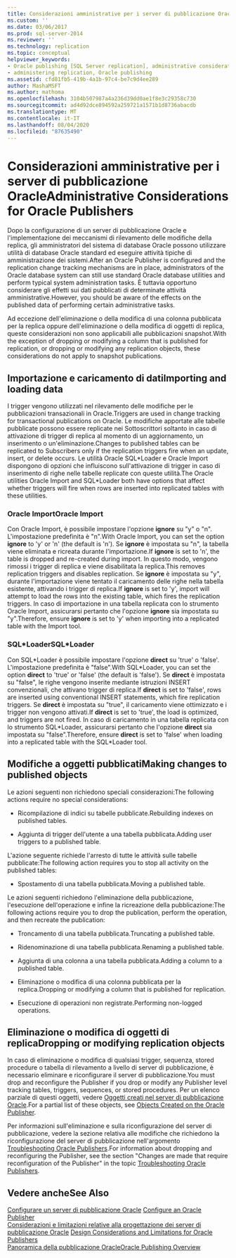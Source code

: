 ```yaml
---
title: Considerazioni amministrative per i server di pubblicazione Oracle | Microsoft Docs
ms.custom: ''
ms.date: 03/06/2017
ms.prod: sql-server-2014
ms.reviewer: ''
ms.technology: replication
ms.topic: conceptual
helpviewer_keywords:
- Oracle publishing [SQL Server replication], administrative considerations
- administering replication, Oracle publishing
ms.assetid: cfd81fb5-419b-4a1b-97c4-be7c9d4ee289
author: MashaMSFT
ms.author: mathoma
ms.openlocfilehash: 3104b507987a4a236d39dd0ae1f8e3c29358c730
ms.sourcegitcommit: ad4d92dce894592a259721a1571b1d8736abacdb
ms.translationtype: MT
ms.contentlocale: it-IT
ms.lasthandoff: 08/04/2020
ms.locfileid: "87635490"
---
```

# <a name="administrative-considerations-for-oracle-publishers"></a><span data-ttu-id="1eda6-102">Considerazioni amministrative per i server di pubblicazione Oracle</span><span class="sxs-lookup"><span data-stu-id="1eda6-102">Administrative Considerations for Oracle Publishers</span></span>
  <span data-ttu-id="1eda6-103">Dopo la configurazione di un server di pubblicazione Oracle e l'implementazione dei meccanismi di rilevamento delle modifiche della replica, gli amministratori del sistema di database Oracle possono utilizzare utilità di database Oracle standard ed eseguire attività tipiche di amministrazione dei sistemi.</span><span class="sxs-lookup"><span data-stu-id="1eda6-103">After an Oracle Publisher is configured and the replication change tracking mechanisms are in place, administrators of the Oracle database system can still use standard Oracle database utilities and perform typical system administration tasks.</span></span> <span data-ttu-id="1eda6-104">È tuttavia opportuno considerare gli effetti sui dati pubblicati di determinate attività amministrative.</span><span class="sxs-lookup"><span data-stu-id="1eda6-104">However, you should be aware of the effects on the published data of performing certain administrative tasks.</span></span>  
  
 <span data-ttu-id="1eda6-105">Ad eccezione dell'eliminazione o della modifica di una colonna pubblicata per la replica oppure dell'eliminazione o della modifica di oggetti di replica, queste considerazioni non sono applicabili alle pubblicazioni snapshot.</span><span class="sxs-lookup"><span data-stu-id="1eda6-105">With the exception of dropping or modifying a column that is published for replication, or dropping or modifying any replication objects, these considerations do not apply to snapshot publications.</span></span>  
  
## <a name="importing-and-loading-data"></a><span data-ttu-id="1eda6-106">Importazione e caricamento di dati</span><span class="sxs-lookup"><span data-stu-id="1eda6-106">Importing and loading data</span></span>  
 <span data-ttu-id="1eda6-107">I trigger vengono utilizzati nel rilevamento delle modifiche per le pubblicazioni transazionali in Oracle.</span><span class="sxs-lookup"><span data-stu-id="1eda6-107">Triggers are used in change tracking for transactional publications on Oracle.</span></span> <span data-ttu-id="1eda6-108">Le modifiche apportate alle tabelle pubblicate possono essere replicate nei Sottoscrittori soltanto in caso di attivazione di trigger di replica al momento di un aggiornamento, un inserimento o un'eliminazione.</span><span class="sxs-lookup"><span data-stu-id="1eda6-108">Changes to published tables can be replicated to Subscribers only if the replication triggers fire when an update, insert, or delete occurs.</span></span> <span data-ttu-id="1eda6-109">Le utilità Oracle SQL\*Loader e Oracle Import dispongono di opzioni che influiscono sull'attivazione di trigger in caso di inserimento di righe nelle tabelle replicate con queste utilità.</span><span class="sxs-lookup"><span data-stu-id="1eda6-109">The Oracle utilities Oracle Import and SQL\*Loader both have options that affect whether triggers will fire when rows are inserted into replicated tables with these utilities.</span></span>  
  
### <a name="oracle-import"></a><span data-ttu-id="1eda6-110">Oracle Import</span><span class="sxs-lookup"><span data-stu-id="1eda6-110">Oracle Import</span></span>  
 <span data-ttu-id="1eda6-111">Con Oracle Import, è possibile impostare l'opzione **ignore** su "y" o "n". L'impostazione predefinita è "n".</span><span class="sxs-lookup"><span data-stu-id="1eda6-111">With Oracle Import, you can set the option **ignore** to 'y' or 'n' (the default is 'n').</span></span> <span data-ttu-id="1eda6-112">Se **ignore** è impostata su "n", la tabella viene eliminata e ricreata durante l'importazione.</span><span class="sxs-lookup"><span data-stu-id="1eda6-112">If **ignore** is set to 'n', the table is dropped and re-created during import.</span></span> <span data-ttu-id="1eda6-113">In questo modo, vengono rimossi i trigger di replica e viene disabilitata la replica.</span><span class="sxs-lookup"><span data-stu-id="1eda6-113">This removes replication triggers and disables replication.</span></span> <span data-ttu-id="1eda6-114">Se **ignore** è impostata su "y", durante l'importazione viene tentato il caricamento delle righe nella tabella esistente, attivando i trigger di replica.</span><span class="sxs-lookup"><span data-stu-id="1eda6-114">If **ignore** is set to 'y', import will attempt to load the rows into the existing table, which fires the replication triggers.</span></span> <span data-ttu-id="1eda6-115">In caso di importazione in una tabella replicata con lo strumento Oracle Import, assicurarsi pertanto che l'opzione **ignore** sia impostata su "y".</span><span class="sxs-lookup"><span data-stu-id="1eda6-115">Therefore, ensure **ignore** is set to 'y' when importing into a replicated table with the Import tool.</span></span>  
  
### <a name="sqlloader"></a><span data-ttu-id="1eda6-116">SQL\*Loader</span><span class="sxs-lookup"><span data-stu-id="1eda6-116">SQL\*Loader</span></span>  
 <span data-ttu-id="1eda6-117">Con SQL\*Loader è possibile impostare l'opzione **direct** su 'true' o 'false'. L'impostazione predefinita è "false".</span><span class="sxs-lookup"><span data-stu-id="1eda6-117">With SQL\*Loader, you can set the option **direct** to 'true' or 'false' (the default is 'false').</span></span> <span data-ttu-id="1eda6-118">Se **direct** è impostata su "false", le righe vengono inserite mediante istruzioni INSERT convenzionali, che attivano trigger di replica.</span><span class="sxs-lookup"><span data-stu-id="1eda6-118">If **direct** is set to 'false', rows are inserted using conventional INSERT statements, which fire replication triggers.</span></span> <span data-ttu-id="1eda6-119">Se **direct** è impostata su "true", il caricamento viene ottimizzato e i trigger non vengono attivati.</span><span class="sxs-lookup"><span data-stu-id="1eda6-119">If **direct** is set to 'true', the load is optimized, and triggers are not fired.</span></span> <span data-ttu-id="1eda6-120">In caso di caricamento in una tabella replicata con lo strumento SQL\*Loader, assicurarsi pertanto che l'opzione **direct** sia impostata su "false".</span><span class="sxs-lookup"><span data-stu-id="1eda6-120">Therefore, ensure **direct** is set to 'false' when loading into a replicated table with the SQL\*Loader tool.</span></span>  
  
## <a name="making-changes-to-published-objects"></a><span data-ttu-id="1eda6-121">Modifiche a oggetti pubblicati</span><span class="sxs-lookup"><span data-stu-id="1eda6-121">Making changes to published objects</span></span>  
 <span data-ttu-id="1eda6-122">Le azioni seguenti non richiedono speciali considerazioni:</span><span class="sxs-lookup"><span data-stu-id="1eda6-122">The following actions require no special considerations:</span></span>  
  
-   <span data-ttu-id="1eda6-123">Ricompilazione di indici su tabelle pubblicate.</span><span class="sxs-lookup"><span data-stu-id="1eda6-123">Rebuilding indexes on published tables.</span></span>  
  
-   <span data-ttu-id="1eda6-124">Aggiunta di trigger dell'utente a una tabella pubblicata.</span><span class="sxs-lookup"><span data-stu-id="1eda6-124">Adding user triggers to a published table.</span></span>  
  
 <span data-ttu-id="1eda6-125">L'azione seguente richiede l'arresto di tutte le attività sulle tabelle pubblicate:</span><span class="sxs-lookup"><span data-stu-id="1eda6-125">The following action requires you to stop all activity on the published tables:</span></span>  
  
-   <span data-ttu-id="1eda6-126">Spostamento di una tabella pubblicata.</span><span class="sxs-lookup"><span data-stu-id="1eda6-126">Moving a published table.</span></span>  
  
 <span data-ttu-id="1eda6-127">Le azioni seguenti richiedono l'eliminazione della pubblicazione, l'esecuzione dell'operazione e infine la ricreazione della pubblicazione:</span><span class="sxs-lookup"><span data-stu-id="1eda6-127">The following actions require you to drop the publication, perform the operation, and then recreate the publication:</span></span>  
  
-   <span data-ttu-id="1eda6-128">Troncamento di una tabella pubblicata.</span><span class="sxs-lookup"><span data-stu-id="1eda6-128">Truncating a published table.</span></span>  
  
-   <span data-ttu-id="1eda6-129">Ridenominazione di una tabella pubblicata.</span><span class="sxs-lookup"><span data-stu-id="1eda6-129">Renaming a published table.</span></span>  
  
-   <span data-ttu-id="1eda6-130">Aggiunta di una colonna a una tabella pubblicata.</span><span class="sxs-lookup"><span data-stu-id="1eda6-130">Adding a column to a published table.</span></span>  
  
-   <span data-ttu-id="1eda6-131">Eliminazione o modifica di una colonna pubblicata per la replica.</span><span class="sxs-lookup"><span data-stu-id="1eda6-131">Dropping or modifying a column that is published for replication.</span></span>  
  
-   <span data-ttu-id="1eda6-132">Esecuzione di operazioni non registrate.</span><span class="sxs-lookup"><span data-stu-id="1eda6-132">Performing non-logged operations.</span></span>  
  
## <a name="dropping-or-modifying-replication-objects"></a><span data-ttu-id="1eda6-133">Eliminazione o modifica di oggetti di replica</span><span class="sxs-lookup"><span data-stu-id="1eda6-133">Dropping or modifying replication objects</span></span>  
 <span data-ttu-id="1eda6-134">In caso di eliminazione o modifica di qualsiasi trigger, sequenza, stored procedure o tabella di rilevamento a livello di server di pubblicazione, è necessario eliminare e riconfigurare il server di pubblicazione.</span><span class="sxs-lookup"><span data-stu-id="1eda6-134">You must drop and reconfigure the Publisher if you drop or modify any Publisher level tracking tables, triggers, sequences, or stored procedures.</span></span> <span data-ttu-id="1eda6-135">Per un elenco parziale di questi oggetti, vedere [Oggetti creati nel server di pubblicazione Oracle](objects-created-on-the-oracle-publisher.md).</span><span class="sxs-lookup"><span data-stu-id="1eda6-135">For a partial list of these objects, see [Objects Created on the Oracle Publisher](objects-created-on-the-oracle-publisher.md).</span></span>  
  
 <span data-ttu-id="1eda6-136">Per informazioni sull'eliminazione e sulla riconfigurazione del server di pubblicazione, vedere la sezione relativa alle modifiche che richiedono la riconfigurazione del server di pubblicazione nell'argomento [Troubleshooting Oracle Publishers](troubleshooting-oracle-publishers.md).</span><span class="sxs-lookup"><span data-stu-id="1eda6-136">For information about dropping and reconfiguring the Publisher, see the section "Changes are made that require reconfiguration of the Publisher" in the topic [Troubleshooting Oracle Publishers](troubleshooting-oracle-publishers.md).</span></span>  
  
## <a name="see-also"></a><span data-ttu-id="1eda6-137">Vedere anche</span><span class="sxs-lookup"><span data-stu-id="1eda6-137">See Also</span></span>  
 <span data-ttu-id="1eda6-138">[Configurare un server di pubblicazione Oracle](configure-an-oracle-publisher.md) </span><span class="sxs-lookup"><span data-stu-id="1eda6-138">[Configure an Oracle Publisher](configure-an-oracle-publisher.md) </span></span>  
 <span data-ttu-id="1eda6-139">[Considerazioni e limitazioni relative alla progettazione dei server di pubblicazione Oracle](design-considerations-and-limitations-for-oracle-publishers.md) </span><span class="sxs-lookup"><span data-stu-id="1eda6-139">[Design Considerations and Limitations for Oracle Publishers](design-considerations-and-limitations-for-oracle-publishers.md) </span></span>  
 [<span data-ttu-id="1eda6-140">Panoramica della pubblicazione Oracle</span><span class="sxs-lookup"><span data-stu-id="1eda6-140">Oracle Publishing Overview</span></span>](oracle-publishing-overview.md)  
  
  
